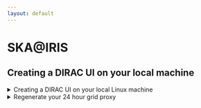 ```yaml
---
layout: default
---
```


# SKA@IRIS

## Creating a DIRAC UI on your local machine
<details>
  <summary> Creating a DIRAC UI on your local Linux machine</summary>
 
  There are three steps to making your own machine a DIRAC UI. You only ever need to do this once.
  
  The first step is to activate your grid certificate and obtain a grid key: 
  
  ```bash
  ./runMeForCertAndKey /path/to/mycert.p12
  ```

The second step is to install DIRAC:

  ```bash
  ./InstallDirac.sh
  ```

Then source the DIRAC init scripts:

  ```bash
  source ./dirac_ui/bashrc
  ```
You can then copy the contents of the DIRAC UI .bashrc into the .bashrc in your home area so that it is automatically called every time you log in or open a new terminal.

</details>

<details>
  <summary> Regenerate your 24 hour grid proxy</summary>
 
  ```bash
  ./SetGridProxy
  ```
</details>
